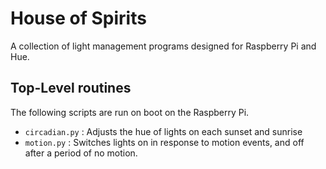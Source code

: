# House of Spirits

A collection of light management programs designed for Raspberry Pi and Hue.

## Top-Level routines

The following scripts are run on boot on the Raspberry Pi.

+ `circadian.py` : Adjusts the hue of lights on each sunset and sunrise
+ `motion.py` : Switches lights on in response to motion events, and off after a period of no motion.